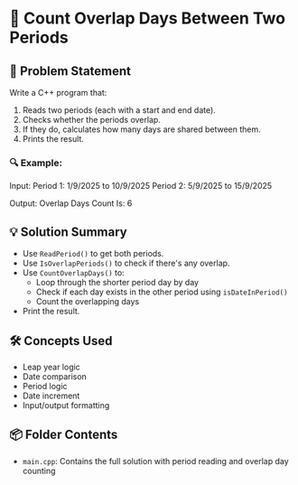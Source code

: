 # 📅 Count Overlap Days Between Two Periods

## 🧩 Problem Statement
Write a C++ program that:
1. Reads two periods (each with a start and end date).
2. Checks whether the periods overlap.
3. If they do, calculates how many days are shared between them.
4. Prints the result.

### 🔍 Example:
Input:
Period 1: 1/9/2025 to 10/9/2025 
Period 2: 5/9/2025 to 15/9/2025

Output:
Overlap Days Count Is: 6


## 💡 Solution Summary
- Use `ReadPeriod()` to get both periods.
- Use `IsOverlapPeriods()` to check if there's any overlap.
- Use `CountOverlapDays()` to:
  - Loop through the shorter period day by day
  - Check if each day exists in the other period using `isDateInPeriod()`
  - Count the overlapping days
- Print the result.

## 🛠️ Concepts Used
- Leap year logic  
- Date comparison  
- Period logic  
- Date increment  
- Input/output formatting  

## 📦 Folder Contents
- `main.cpp`: Contains the full solution with period reading and overlap day counting
